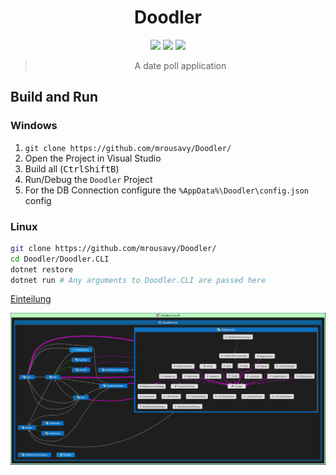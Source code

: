 <p align="center">
  <h1 align="center">Doodler</h1>
  <p align="center">
    <a class="badge-align" href="https://www.codacy.com/app/mrousavy/Doodler?utm_source=github.com&amp;utm_medium=referral&amp;utm_content=mrousavy/Doodler&amp;utm_campaign=Badge_Grade"><img src="https://api.codacy.com/project/badge/Grade/2b83ec6078824f70a650a6e7d1fdd6cb" /></a>
    <a href="https://ci.appveyor.com/project/mrousavy/doodler"><img src="https://ci.appveyor.com/api/projects/status/597ipb5yq23f1j5u?svg=true" /></a>
    <a href="https://ci.appveyor.com/project/mrousavy/doodler"><img src="http://teststatusbadge.azurewebsites.net/api/status/mrousavy/doodler"></a>
  </p>
  <blockquote align="center">
    <p>A date poll application</p>
  </blockquote>
</p>

## Build and Run
### Windows
1. `git clone https://github.com/mrousavy/Doodler/` 
2. Open the Project in Visual Studio
3. Build all (<kbd>Ctrl</kbd><kbd>Shift</kbd><kbd>B</kbd>)
4. Run/Debug the `Doodler` Project
5. For the DB Connection configure the `%AppData%\Doodler\config.json` config

### Linux
```sh
git clone https://github.com/mrousavy/Doodler/
cd Doodler/Doodler.CLI
dotnet restore
dotnet run # Any arguments to Doodler.CLI are passed here
```

[Einteilung](https://docs.google.com/spreadsheets/d/1mnLEfydfwJCbYYD7tkKyigKelMGrNASt4ikNzSylRrY)

![Code map](CodeMap.png)
